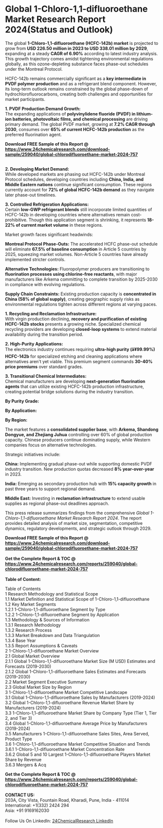 <h1>Global 1-Chloro-1,1-difluoroethane Market Research Report 2024(Status and Outlook)</h1><p>The global <strong>1-Chloro-1,1-difluoroethane (HCFC-142b) market</strong> is projected to grow from <strong>USD 226.50 million in 2023 to USD 338.01 million by 2029</strong>, expanding at a steady <strong>CAGR of 6.90%</strong> according to latest industry analysis. This growth trajectory comes amidst tightening environmental regulations globally, as this ozone-depleting substance faces phase-out schedules under the Montreal Protocol.</p><p>HCFC-142b remains commercially significant as a <strong>key intermediate in PVDF polymer production</strong> and as a refrigerant blend component. However, its long-term outlook remains constrained by the global phase-down of hydrochlorofluorocarbons, creating both challenges and opportunities for market participants.</p><p><strong>1. PVDF Production Demand Growth:</strong><br>
The expanding applications of <strong>polyvinylidene fluoride (PVDF) in lithium-ion batteries, photovoltaic films, and chemical processing</strong> are driving primary demand. The global PVDF market, growing at <strong>7.2% CAGR through 2030</strong>, consumes over <strong>65% of current HCFC-142b production</strong> as the preferred fluorination agent.</p><div><b>Download FREE Sample of this Report @ 
            <a href="https://www.24chemicalresearch.com/download-sample/259040/global-chlorodifluoroethane-market-2024-757">
            https://www.24chemicalresearch.com/download-sample/259040/global-chlorodifluoroethane-market-2024-757</a></b></div><br><p><strong>2. Developing Market Demand:</strong><br>
While developed markets are phasing out HCFC-142b under Montreal Protocol schedules, developing countries including <strong>China, India, and Middle Eastern nations</strong> continue significant consumption. These regions currently account for <strong>72% of global HCFC-142b demand</strong> as they navigate later phase-out timelines.</p><p><strong>3. Controlled Refrigeration Applications:</strong><br>
Certain <strong>low-GWP refrigerant blends</strong> still incorporate limited quantities of HCFC-142b in developing countries where alternatives remain cost-prohibitive. Though this application segment is shrinking, it represents <strong>18-22% of current market volume</strong> in these regions.</p><p>Market growth faces significant headwinds:</p><p><strong>Montreal Protocol Phase-Outs:</strong> The accelerated HCFC phase-out schedule will eliminate <strong>67.5% of baseline consumption</strong> in Article 5 countries by 2025, squeezing market volumes. Non-Article 5 countries have already implemented stricter controls.</p><p><strong>Alternative Technologies:</strong> Fluoropolymer producers are transitioning to <strong>fluorination processes using chlorine-free reactants</strong>, with major manufacturers like Arkema committing to complete transition by 2025-2030 in compliance with evolving regulations.</p><p><strong>Supply Chain Constraints:</strong> Existing production capacity is <strong>concentrated in China (58% of global supply)</strong>, creating geographic supply risks as environmental regulations tighten across different regions at varying paces.</p><p><strong>1. Recycling and Reclamation Infrastructure:</strong><br>
With virgin production declining, <strong>recovery and purification of existing HCFC-142b stocks</strong> presents a growing niche. Specialized chemical recycling providers are developing <strong>closed-loop systems</strong> to extend material availability during the transition period.</p><p><strong>2. High-Purity Applications:</strong><br>
The electronics industry continues requiring <strong>ultra-high purity (â¥99.99%) HCFC-142b</strong> for specialized etching and cleaning applications where alternatives aren't yet viable. This premium segment commands <strong>30-40% price premiums</strong> over standard grades.</p><p><strong>3. Transitional Chemical Intermediates:</strong><br>
Chemical manufacturers are developing <strong>next-generation fluorination agents</strong> that can utilize existing HCFC-142b production infrastructure, creating potential bridge solutions during the industry transition.</p><p><strong>By Purity Grade:</strong></p><p><strong>By Application:</strong></p><p><strong>By Region:</strong></p><p>The market features a <strong>consolidated supplier base</strong>, with <strong>Arkema, Shandong Dongyue, and Zhejiang Juhua</strong> controlling over 60% of global production capacity. Chinese producers continue dominating supply, while Western companies focus on alternative technologies.</p><p>Strategic initiatives include:</p><p><strong>China:</strong> Implementing gradual phase-out while supporting domestic PVDF industry transition. New production quotas decreased <strong>8% year-over-year</strong> in 2023.</p><p><strong>India:</strong> Emerging as secondary production hub with <strong>15% capacity growth</strong> in past three years to support regional demand.</p><p><strong>Middle East:</strong> Investing in <strong>reclamation infrastructure</strong> to extend usable supplies as regional phase-out deadlines approach.</p><p>This press release summarizes findings from the comprehensive <em>Global 1-Chloro-1,1-difluoroethane Market Research Report 2024</em>. The report provides detailed analysis of market size, segmentation, competitive dynamics, regulatory developments, and strategic outlook through 2029.</p><div><b>Download FREE Sample of this Report @ 
            <a href="https://www.24chemicalresearch.com/download-sample/259040/global-chlorodifluoroethane-market-2024-757">
            https://www.24chemicalresearch.com/download-sample/259040/global-chlorodifluoroethane-market-2024-757</a></b></div><br><div><b>Get the Complete Report & TOC @ 
            <a href="https://www.24chemicalresearch.com/reports/259040/global-chlorodifluoroethane-market-2024-757">
            https://www.24chemicalresearch.com/reports/259040/global-chlorodifluoroethane-market-2024-757</a></b></div><br>
            <b>Table of Content:</b><p>Table of Contents<br />
1 Research Methodology and Statistical Scope<br />
1.1 Market Definition and Statistical Scope of 1-Chloro-1,1-difluoroethane<br />
1.2 Key Market Segments<br />
1.2.1 1-Chloro-1,1-difluoroethane Segment by Type<br />
1.2.2 1-Chloro-1,1-difluoroethane Segment by Application<br />
1.3 Methodology & Sources of Information<br />
1.3.1 Research Methodology<br />
1.3.2 Research Process<br />
1.3.3 Market Breakdown and Data Triangulation<br />
1.3.4 Base Year<br />
1.3.5 Report Assumptions & Caveats<br />
2 1-Chloro-1,1-difluoroethane Market Overview<br />
2.1 Global Market Overview<br />
2.1.1 Global 1-Chloro-1,1-difluoroethane Market Size (M USD) Estimates and Forecasts (2019-2030)<br />
2.1.2 Global 1-Chloro-1,1-difluoroethane Sales Estimates and Forecasts (2019-2030)<br />
2.2 Market Segment Executive Summary<br />
2.3 Global Market Size by Region<br />
3 1-Chloro-1,1-difluoroethane Market Competitive Landscape<br />
3.1 Global 1-Chloro-1,1-difluoroethane Sales by Manufacturers (2019-2024)<br />
3.2 Global 1-Chloro-1,1-difluoroethane Revenue Market Share by Manufacturers (2019-2024)<br />
3.3 1-Chloro-1,1-difluoroethane Market Share by Company Type (Tier 1, Tier 2, and Tier 3)<br />
3.4 Global 1-Chloro-1,1-difluoroethane Average Price by Manufacturers (2019-2024)<br />
3.5 Manufacturers 1-Chloro-1,1-difluoroethane Sales Sites, Area Served, Product Type<br />
3.6 1-Chloro-1,1-difluoroethane Market Competitive Situation and Trends<br />
3.6.1 1-Chloro-1,1-difluoroethane Market Concentration Rate<br />
3.6.2 Global 5 and 10 Largest 1-Chloro-1,1-difluoroethane Players Market Share by Revenue<br />
3.6.3 Mergers & Acq</p><div><b>Get the Complete Report & TOC @ 
            <a href="https://www.24chemicalresearch.com/reports/259040/global-chlorodifluoroethane-market-2024-757">
            https://www.24chemicalresearch.com/reports/259040/global-chlorodifluoroethane-market-2024-757</a></b></div><br><b>CONTACT US:</b><br>
            203A, City Vista, Fountain Road, Kharadi, Pune, India - 411014<br>
            International: +1(332) 2424 294<br>
            Asia: +91 9169162030 <br><br>
            Follow Us On LinkedIn: <a href="https://www.linkedin.com/company/24chemicalresearch/">24ChemicalResearch LinkedIn</a>